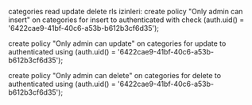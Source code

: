 categories read update delete rls izinleri:
create policy "Only admin can insert"
on categories
for insert
to authenticated
with check (auth.uid() = '6422cae9-41bf-40c6-a53b-b612b3cf6d35');

create policy "Only admin can update"
on categories
for update
to authenticated
using (auth.uid() = '6422cae9-41bf-40c6-a53b-b612b3cf6d35');

create policy "Only admin can delete"
on categories
for delete
to authenticated
using (auth.uid() = '6422cae9-41bf-40c6-a53b-b612b3cf6d35');
